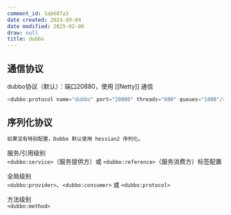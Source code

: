 ```yaml
---
comment_id: 1ab68fa3
date created: 2024-09-04
date modified: 2025-02-06
draw: null
title: dubbo
---
```

## 通信协议

dubbo协议（默认）：端口20880，使用 [[Netty]] 通信

```Java
<dubbo:protocol name="dubbo" port="20800" threads="600" queues="1000"/>
```

## 序列化协议

```Java
如果没有特别配置，Dubbo 默认使用 hessian2 序列化。
```

服务/引用级别  
`<dubbo:service>`（服务提供方）或 `<dubbo:reference>`（服务消费方）标签配置

全局级别  
`<dubbo:provider>`、`<dubbo:consumer>` 或 `<dubbo:protocol>`

方法级别  
`<dubbo:method>`
